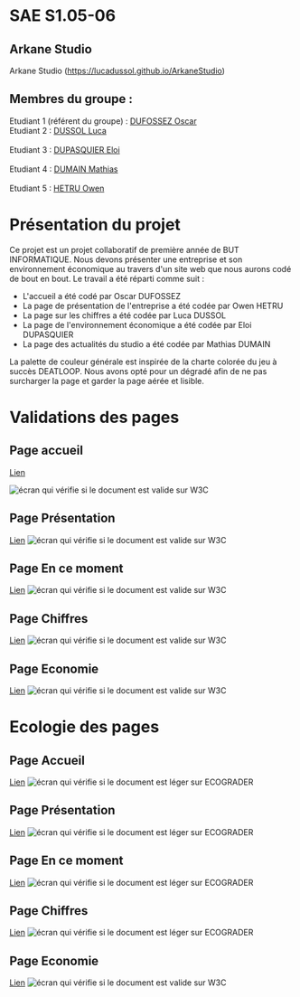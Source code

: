 # SAE S1.05-06

## Arkane Studio    

Arkane Studio (https://lucadussol.github.io/ArkaneStudio)

## Membres du groupe :
Etudiant 1 (référent du groupe) : [DUFOSSEZ Oscar](mailto:odufosse@edu.univ-fcomte.fr?subject=SAE_1_05_06)<br> 
Etudiant 2 : [DUSSOL Luca](ldussol@edu.univ-fcomte.fr?subject=SAE_1_05_06)<br>    
Etudiant 3 : [DUPASQUIER Eloi](edupasqu@edu.univ-fcomte.fr?subject=SAE_1_05_06)<br>  
Etudiant 4 : [DUMAIN Mathias](mdumain@edu.univ-fcomte.fr?subject=SAE_1_05_06)<br>   
Etudiant 5 : [HETRU Owen](ohetru@edu.univ-fcomte.fr?subject=SAE_1_05_06)<br>  

# Présentation du projet

Ce projet est un projet collaboratif de première année de BUT INFORMATIQUE. Nous devons présenter une entreprise
et son environnement économique au travers d'un site web que nous aurons codé de bout en bout.
Le travail a été réparti comme suit :
- L'accueil a été codé par Oscar DUFOSSEZ
- La page de présentation de l'entreprise a été codée par Owen HETRU
- La page sur les chiffres a été codée par Luca DUSSOL
- La page de l'environnement économique a été codée par Eloi DUPASQUIER
- La page des actualités du studio a été codée par Mathias DUMAIN

La palette de couleur générale est inspirée de la charte colorée du jeu à succès DEATLOOP. Nous avons opté pour un dégradé afin de ne pas surcharger 
la page et garder la page aérée et lisible.

# Validations des pages
## Page accueil
[Lien](https://validator.w3.org/nu/?doc=https%3A%2F%2Flucadussol.github.io%2FArkaneStudio%2F)

![écran qui vérifie si le document est valide sur W3C](doc/Validation_W3C_index.png)

## Page Présentation
[Lien](https://validator.w3.org/nu/?doc=https%3A%2F%2Flucadussol.github.io%2FArkaneStudio%2FPagePresentation)
![écran qui vérifie si le document est valide sur W3C](doc/W3CPresentation.png)

## Page En ce moment
[Lien](https://validator.w3.org/nu/?doc=https%3A%2F%2Flucadussol.github.io%2FArkaneStudio%2FPageEnCeMoment.html)
![écran qui vérifie si le document est valide sur W3C](doc/W3CMoment.png)

## Page Chiffres
[Lien](https://validator.w3.org/nu/?doc=https%3A%2F%2Flucadussol.github.io%2FArkaneStudio%2FPageChiffre)
![écran qui vérifie si le document est valide sur W3C](doc/W3C_Page_Chiffre.png)

## Page Economie
[Lien](https://validator.w3.org/nu/?doc=https%3A%2F%2Flucadussol.github.io%2FArkaneStudio%2FPageEconomie)
![écran qui vérifie si le document est valide sur W3C](doc/W3C_Economie.png)

# Ecologie des pages
## Page Accueil
[Lien](https://ecograder.com/report/mgrc1CAFqxQccJiTLSP8rCPz)
![écran qui vérifie si le document est léger sur ECOGRADER](doc/Eco_index.png)

## Page Présentation
[Lien](https://ecograder.com/report/rf7WlhITihUK6aPwwV77uSq2)
![écran qui vérifie si le document est léger sur ECOGRADER](doc/EcoPresentation.png)

## Page En ce moment
[Lien](https://www.websitecarbon.com/website/lucadussol-github-io-arkanestudio-pageencemoment-html/)
![écran qui vérifie si le document est léger sur ECOGRADER](doc/EcoloMoment.png)

## Page Chiffres
[Lien](https://ecograder.com/report/OhjHjsSwBq6WxKB4bDS9nLym)
![écran qui vérifie si le document est léger sur ECOGRADER](doc/Ecologie_Page_Chiffre.png)

## Page Economie
[Lien](https://ecograder.com/report/5VagNC1XsFCqkoZAAsHQ7KRT)
![écran qui vérifie si le document est valide sur W3C](doc/EcoEconomie.png)
